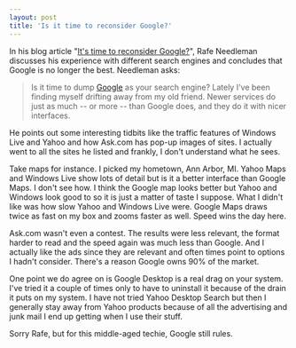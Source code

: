 ```yaml
---
layout: post
title: 'Is it time to reconsider Google?'
---
```

In his blog article "[It's time to reconsider Google?](http://news.com.com/2061-12572_3-6114238.html)", Rafe Needleman discusses his experience with different search engines and concludes that Google is no longer the best. Needleman asks: 

> Is it time to dump [Google](http://www.google.com/) as your search engine? Lately I've been finding myself drifting away from my old friend. Newer services do just as much -- or more -- than Google does, and they do it with nicer interfaces. 

He points out some interesting tidbits like the traffic features of Windows Live and Yahoo and how Ask.com has pop-up images of sites. I actually went to all the sites he listed and frankly, I don't understand what he sees.

Take maps for instance. I picked my hometown, Ann Arbor, MI. Yahoo Maps and Windows Live show lots of detail but is it a better interface than Google Maps. I don't see how. I think the Google map looks better but Yahoo and Windows look good to so it is just a matter of taste I suppose. What I didn't like was how slow Yahoo and Windows Live were. Google Maps draws twice as fast on my box and zooms faster as well. Speed wins the day here.

Ask.com wasn't even a contest. The results were less relevant, the format harder to read and the speed again was much less than Google. And I actually like the ads since they are relevant and often times point to options I hadn't consider. There's a reason Google owns 90% of the market.

One point we do agree on is Google Desktop is a real drag on your system. I've tried it a couple of times only to have to uninstall it because of the drain it puts on my system. I have not tried Yahoo Desktop Search but then I generally stay away from Yahoo products because of all the advertising and junk mail I end up getting when I use their stuff. 

Sorry Rafe, but for this middle-aged techie, Google still rules.
